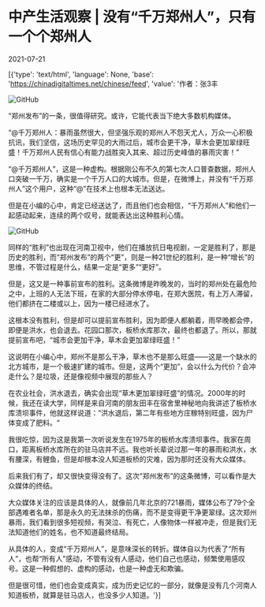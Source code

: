 # 中产生活观察 | 没有“千万郑州人”，只有一个个郑州人

2021-07-21

[{'type': 'text/html', 'language': None, 'base': 'https://chinadigitaltimes.net/chinese/feed', 'value': '作者：张3丰

![GitHub](https://chinadigitaltimes.net/chinese/files/2021/07/post-668533-60f88fec4b867.)

“郑州发布”的一条，很值得研究。或许，它能代表当下绝大多数机构媒体。

“@千万郑州人：暴雨虽然很大，但坚强乐观的郑州人不怨天尤人，万众一心积极抗讯，我们坚信，这场历史罕见的大雨过后，城市会更干净，草木会更加翠绿旺盛！千万郑州人民有信心有能力战胜突入其来、超过历史峰值的暴雨灾害！” 

“@千万郑州人”，这是一种虚构。根据刚公布不久的第七次人口普查数据，郑州人口突破一千万，确实是一个千万人口的大城市。但是，在微博上，并没有“千万郑州人”这个用户，这种“@”在技术上也根本无法送达。

但是在小编的心中，肯定已经送达了，而且他们也会相信，“千万郑州人”和他们一起感动起来，连续的两个叹号，就能表达出这种胜利心情。

![GitHub](https://chinadigitaltimes.net/chinese/files/2021/07/post-668533-60f88fee799db.)

同样的“胜利”也出现在河南卫视中，他们在播放抗日电视剧，一定是胜利了，那是历史的胜利，而“郑州发布”的两个“更”，则是一种21世纪的胜利，是一种“增长”的思维，不管过程是什么，结果一定是“更多”“更好”。

但是，这又是一种事前宣布的胜利。这条微博是昨晚发的，当时的郑州处在最危险之中，上班的人无法下班，在家的大部分停水停电，在郑大医院，有上万人滞留，他们都挤在二楼或以上，因为一楼已经进水了。

这根本没有胜利，但是却可以提前宣布胜利，因为即便人都躺着，雨早晚都会停，即便是洪水，也会退去。花园口那次，板桥水库那次，最终也都退了。所以，那就提前宣布吧，“城市会更加干净，草木会更加翠绿旺盛！”

这说明在小编心中，郑州不是那么干净，草木也不是那么旺盛——这是一个缺水的北方城市，是一个极速扩建的城市。但是，这两个“更加”，会以什么为代价？会冲走什么？是垃圾，还是像视频中展现的那些人？

在农业社会，洪水退去，确实会出现“草木更加翠绿旺盛”的情况。2000年的时候，我还在读大学，同样是来自河南的朋友田丰在宿舍里神秘地向我讲述了板桥水库溃坝事件，他就这样说道：“洪水退后，第二年有些地方庄稼特别旺盛，因为尸体变成了肥料。“

我很吃惊，因为这是我第一次听说发生在1975年的板桥水库溃坝事件。我家在周口，距离板桥水库所在的驻马店并不远。我也听长辈说过那一年的暴雨和洪水，水有腰深，有鲤鱼，但是却根本没人知道板桥的灾难，因为那时还没有大众媒体。

后来我们有了，却又很快变得没有了。这次“郑州发布”的这条微博，可以看作是大众媒体的终结。

大众媒体关注的应该是具体的人，就像前几年北京的721暴雨，媒体公布了79个全部遇难者名单，那是永久的无法抹杀的伤痛，而不是变得更干净更翠绿。这次郑州暴雨，我们看到很多短视频，有哭泣、有死亡，人像物体一样被冲走，但是我们无法知道他们的姓名，也不知道最终结局。

从具体的人，变成“千万郑州人”，是意味深长的转折。媒体自以为代表了“所有人”，也帮“所有人”感动，不管有没有人感动，他们自己也感动，频繁使用感叹号。这是一种假想的、虚构的感动，也是一种虚无和欺骗。

但是很可惜，他们也会变成真实，成为历史记忆的一部分，就像是没有几个河南人知道板桥，就算是驻马店人，也没多少人知道。'}]